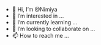 - 👋 Hi, I’m @Nimiya
- 👀 I’m interested in ...
- 🌱 I’m currently learning ...
- 💞️ I’m looking to collaborate on ...
- 📫 How to reach me ...

<!---
Nimiya/Nimiya is a ✨ special ✨ repository because its `README.md` (this file) appears on your GitHub profile.
You can click the Preview link to take a look at your changes.
--->
